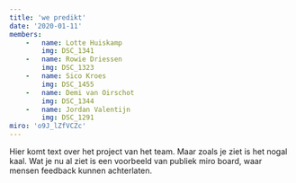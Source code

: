 ```yaml
---
title: 'we predikt'
date: '2020-01-11'
members:
    -   name: Lotte Huiskamp
        img: DSC_1341
    -   name: Rowie Driessen
        img: DSC_1323
    -   name: Sico Kroes
        img: DSC_1455
    -   name: Demi van Oirschot
        img: DSC_1344
    -   name: Jordan Valentijn
        img: DSC_1291
miro: 'o9J_lZfVCZc'
---
```


Hier komt text over het project van het team. Maar zoals je ziet is het nogal kaal. Wat je nu al ziet is een voorbeeld van publiek miro board, waar mensen feedback kunnen achterlaten.



